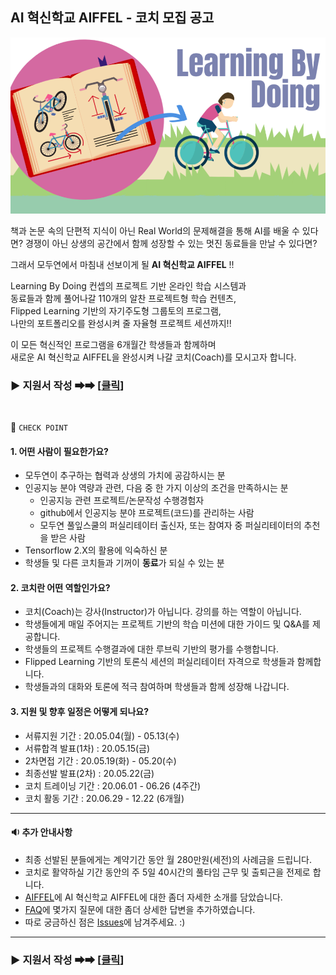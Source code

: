 
## AI 혁신학교 AIFFEL - 코치 모집 공고
![Alt text](/Learningbydoing.png)


책과 논문 속의 단편적 지식이 아닌 Real World의 문제해결을 통해 AI를 배울 수 있다면?
경쟁이 아닌 상생의 공간에서 함께 성장할 수 있는 멋진 동료들을 만날 수 있다면?

그래서 모두연에서 마침내 선보이게 될 **AI 혁신학교 AIFFEL** !! 

Learning By Doing 컨셉의 프로젝트 기반 온라인 학습 시스템과  
동료들과 함께 풀어나갈 110개의 알찬 프로젝트형 학습 컨텐츠,  
Flipped Learning 기반의 자기주도형 그룹토의 프로그램,  
나만의 포트폴리오를 완성시켜 줄 자율형 프로젝트 세션까지!!

이 모든 혁신적인 프로그램을 6개월간 학생들과 함께하며  
새로운 AI 혁신학교 AIFFEL을 완성시켜 나갈 코치(Coach)를 모시고자 합니다.


### ▶ 지원서 작성 ➡➡  [[클릭](https://modulabs.typeform.com/to/PzOE5A)]


<br>

🔽 `CHECK POINT`
<br>

#### **1. 어떤 사람이 필요한가요?**
 - 모두연이 추구하는 협력과 상생의 가치에 공감하시는 분
 - 인공지능 분야 역량과 관련, 다음 중 한 가지 이상의 조건을 만족하시는 분
    - 인공지능 관련 프로젝트/논문작성 수행경험자
    - github에서 인공지능 분야 프로젝트(코드)를 관리하는 사람
    - 모두연 풀잎스쿨의 퍼실리테이터 출신자, 또는 참여자 중 퍼실리테이터의 추천을 받은 사람
 - Tensorflow 2.X의 활용에 익숙하신 분 
 - 학생들 및 다른 코치들과 기꺼이 **동료**가 되실 수 있는 분

#### **2. 코치란 어떤 역할인가요?**
 - 코치(Coach)는 강사(Instructor)가 아닙니다. 강의를 하는 역할이 아닙니다.
 - 학생들에게 매일 주어지는 프로젝트 기반의 학습 미션에 대한 가이드 및 Q&A를 제공합니다.
 - 학생들의 프로젝트 수행결과에 대한 루브릭 기반의 평가를 수행합니다.
 - Flipped Learning 기반의 토론식 세션의 퍼실리테이터 자격으로 학생들과 함께합니다.
 - 학생들과의 대화와 토론에 적극 참여하며 학생들과 함께 성장해 나갑니다.
　　
#### **3. 지원 및 향후 일정은 어떻게 되나요?**
 - 서류지원 기간 : 20.05.04(월) - 05.13(수)
 - 서류합격 발표(1차) : 20.05.15(금)
 - 2차면접 기간 : 20.05.19(화) - 05.20(수)
 - 최종선발 발표(2차) : 20.05.22(금)
 - 코치 트레이닝 기간 : 20.06.01 - 06.26 (4주간)
 - 코치 활동 기간 : 20.06.29 - 12.22 (6개월)
 
---

#### **🔉 추가 안내사항** 
 - 최종 선발된 분들에게는 계약기간 동안 월 280만원(세전)의 사례금을 드립니다.
 - 코치로 활약하실 기간 동안의 주 5일 40시간의 풀타임 근무 및 출퇴근을 전제로 합니다.
 - [AIFFEL](/AIFFEL.md)에 AI 혁신학교 AIFFEL에 대한 좀더 자세한 소개를 담았습니다.
 - [FAQ](/FAQ.md)에 몇가지 질문에 대한 좀더 상세한 답변을 추가하였습니다.
 - 따로 궁금하신 점은 [Issues](https://github.com/modulabs/AIFFEL_coaches/issues)에 남겨주세요. :)
 
 ---

### ▶ 지원서 작성 ➡➡  [[클릭](https://modulabs.typeform.com/to/PzOE5A)]

